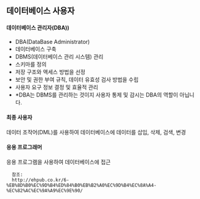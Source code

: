 ## 데이터베이스 사용자

#### 데이터베이스 관리자(DBA))

- DBA(DataBase Administrator)
- 데이터베이스 구축
- DBMS(데이터베이스 관리 시스템) 관리
- 스키마를 정의
- 저장 구조와 액세스 방법을 선정
- 보안 및 권한 부여 규칙, 데이터 유효성 검사 방법을 수립
- 사용자 요구 정보 결정 및 효율적 관리
- \*DBA는 DBMS를 관리하는 것이지 사용자 통제 및 감시는 DBA의 역할이 아닙니다.

#### 최종 사용자

데이터 조작어(DML)를 사용하여 데이터베이스에 데이터를 삽입, 삭제, 검색, 변경

#### 응용 프로그래머

응용 프로그램을 사용하여 데이터베이스에 접근

      참조:
      http://ehpub.co.kr/6-%EB%8D%B0%EC%9D%B4%ED%84%B0%EB%B2%A0%EC%9D%B4%EC%8A%A4-%EC%82%AC%EC%9A%A9%EC%9E%90/
